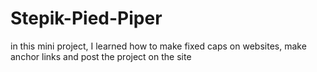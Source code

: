 # Stepik-Pied-Piper
in this mini project, I learned how to make fixed caps on websites, make anchor links and post the project on the site
